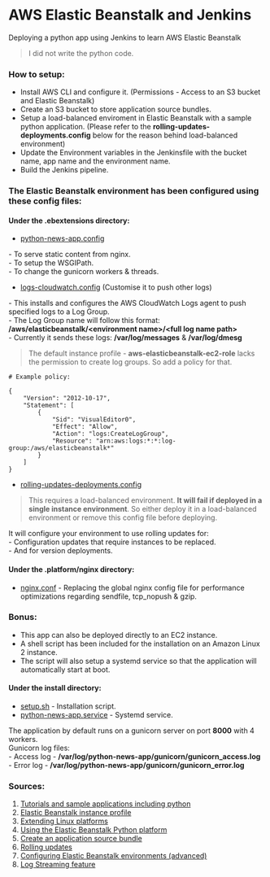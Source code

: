 # AWS Elastic Beanstalk and Jenkins
Deploying a python app using Jenkins to learn AWS Elastic Beanstalk

>I did not write the python code.

### How to setup:
- Install AWS CLI and configure it. (Permissions - Access to an S3 bucket and Elastic Beanstalk)
- Create an S3 bucket to store application source bundles.
- Setup a load-balanced enviroment in Elastic Beanstalk with a sample python application. (Please refer to the **rolling-updates-deployments.config** below for the reason behind load-balanced environment)
- Update the Environment variables in the Jenkinsfile with the bucket name, app name and the environment name.
- Build the Jenkins pipeline.

### The Elastic Beanstalk environment has been configured using these config files:

#### Under the .ebextensions directory:

- [python-news-app.config](../master/.ebextensions/python-news-app.config)

\- To serve static content from nginx.  
\- To setup the WSGIPath.  
\- To change the gunicorn workers & threads.

- [logs-cloudwatch.config](../master/.ebextensions/logs-cloudwatch.config) (Customise it to push other logs) 

\- This installs and configures the AWS CloudWatch Logs agent to push specified logs to a Log Group.  
\- The Log Group name will follow this format: **/aws/elasticbeanstalk/\<environment name>/\<full log name path>**  
\- Currently it sends these logs: **/var/log/messages** & **/var/log/dmesg**

>The default instance profile - **aws-elasticbeanstalk-ec2-role** lacks the permission to create log groups. So add a policy for that.
```
# Example policy:

{
    "Version": "2012-10-17",
    "Statement": [
        {
            "Sid": "VisualEditor0", 
            "Effect": "Allow",
            "Action": "logs:CreateLogGroup",
            "Resource": "arn:aws:logs:*:*:log-group:/aws/elasticbeanstalk*"
        }
    ]
}
```

- [rolling-updates-deployments.config](../master/.ebextensions/rolling-updates-deployments.config) 
>This requires a load-balanced environment. **It will fail if deployed in a single instance environment**. So either deploy it in a load-balanced environment or remove this config file before deploying.

It will configure your environment to use rolling updates for:  
\- Configuration updates that require instances to be replaced.  
\- And for version deployments.

#### Under the .platform/nginx directory:
- [nginx.conf](../master/.platform/nginx/nginx.conf) - Replacing the global nginx config file for performance optimizations regarding sendfile, tcp_nopush & gzip.

### Bonus:
- This app can also be deployed directly to an EC2 instance. 
- A shell script has been included for the installation on an Amazon Linux 2 instance.
- The script will also setup a systemd service so that the application will automatically start at boot.

#### Under the install directory:
- [setup.sh](../master/install/setup.sh) - Installation script.
- [python-news-app.service](../master/install/python-news-app.service) - Systemd service.

The application by default runs on a gunicorn server on port **8000** with 4 workers.  
Gunicorn log files:  
\- Access log - **/var/log/python-news-app/gunicorn/gunicorn_access.log**   
\- Error log - **/var/log/python-news-app/gunicorn/gunicorn_error.log**

### Sources:
1. [Tutorials and sample applications including python](https://docs.aws.amazon.com/elasticbeanstalk/latest/dg/tutorials.html)
2. [Elastic Beanstalk instance profile](https://docs.aws.amazon.com/elasticbeanstalk/latest/dg/concepts-roles-instance.html)
3. [Extending Linux platforms](https://docs.aws.amazon.com/elasticbeanstalk/latest/dg/platforms-linux-extend.html)
4. [Using the Elastic Beanstalk Python platform](https://docs.aws.amazon.com/elasticbeanstalk/latest/dg/create-deploy-python-container.html)
5. [Create an application source bundle](https://docs.aws.amazon.com/elasticbeanstalk/latest/dg/applications-sourcebundle.html)
6. [Rolling updates](https://docs.aws.amazon.com/elasticbeanstalk/latest/dg/using-features.rollingupdates.html)
7. [Configuring Elastic Beanstalk environments (advanced)](https://docs.aws.amazon.com/elasticbeanstalk/latest/dg/beanstalk-environment-configuration-advanced.html)
8. [Log Streaming feature](http://docs.aws.amazon.com/elasticbeanstalk/latest/dg/AWSHowTo.cloudwatchlogs.html)
